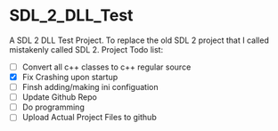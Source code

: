 # SDL_2_DLL_Test
A SDL 2 DLL Test Project. To replace the old SDL 2 project that I called mistakenly called SDL 2. 
Project Todo list:
- [ ] Convert all c++ classes to c++ regular source 
- [x] Fix Crashing upon startup
- [ ] Finsh adding/making ini configuation
- [ ] Update Github Repo
- [ ] Do programming
- [ ] Upload Actual Project Files to github
